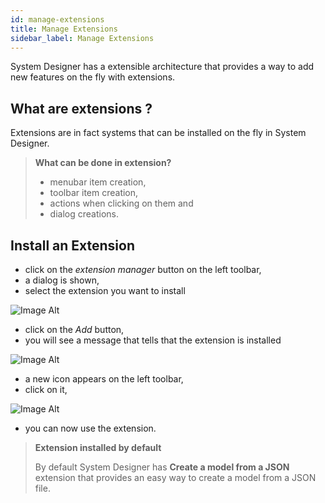 ```yaml
---
id: manage-extensions
title: Manage Extensions
sidebar_label: Manage Extensions
---
```


System Designer has a extensible architecture that provides a way to add new features on the fly with extensions.

## What are extensions ?

Extensions are in fact systems that can be installed on the fly in System Designer.

>**What can be done in extension?**
>
>- menubar item creation,
>- toolbar item creation,
>- actions when clicking on them and
>- dialog creations.

## Install an Extension

* click on the *extension manager* button on the left toolbar,
* a dialog is shown,
* select the extension you want to install

![Image Alt](../img/5fc4f55-install-extension.png)

* click on the *Add* button,
* you will see a message that tells that the extension is installed

![Image Alt](../img/70c3ea2-extension-installed.png)

* a new icon appears on the left toolbar,
* click on it,

![Image Alt](../img/31c58bc-create-a-model.png)

* you can now use the extension.

>**Extension installed by default**
>
>By default System Designer has **Create a model from a JSON** extension that provides an easy way to create a model from a JSON file.